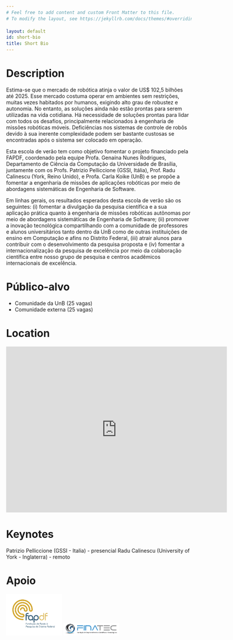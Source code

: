 ```yaml
---
# Feel free to add content and custom Front Matter to this file.
# To modify the layout, see https://jekyllrb.com/docs/themes/#overriding-theme-defaults

layout: default
id: short-bio
title: Short Bio
---
```

# Description
Estima-se que o mercado de robótica atinja o valor de US\$ 102,5 bilhões até 2025. Esse mercado costuma operar em ambientes sem restrições, muitas vezes habitados por humanos, exigindo alto grau de robustez e autonomia. No entanto, as soluções ainda não estão prontas para serem utilizadas na vida cotidiana. Há necessidade de soluções prontas para lidar com todos os desafios, principalmente relacionados à engenharia de missões robóticas móveis. Deficiências nos sistemas de controle de robôs devido à sua inerente complexidade podem ser bastante custosas se encontradas após o sistema ser colocado em operação. 

Esta escola de verão tem como objetivo fomentar o projeto financiado pela FAPDF, coordenado pela equipe  Profa. Genaína Nunes Rodrigues, Departamento de Ciência da Computação da Universidade de Brasília, juntamente com os Profs. Patrizio Pelliccione (GSSI, Itália), Prof. Radu Calinescu (York, Reino Unido), e Profa. Carla Koike (UnB) e se propõe a fomentar a engenharia de missões de aplicações robóticas por meio de abordagens sistemáticas de Engenharia de Software. 

Em linhas gerais, os resultados esperados desta escola de verão são os seguintes: (i) fomentar a divulgação da pesquisa científica e a sua aplicação prática quanto à engenharia de missões robóticas autônomas por meio de abordagens sistemáticas de Engenharia de Software; (ii) promover a inovação tecnológica compartilhando com a comunidade de professores e alunos universitários tanto dentro da UnB como de outras instituições de ensino em Computação e afins no Distrito Federal, (iii) atrair alunos para contribuir com o desenvolvimento da pesquisa proposta e (iv)  fomentar a internacionalização da pesquisa de excelência por meio da colaboração científica entre nosso grupo de pesquisa e centros acadêmicos internacionais de excelência.

# Público-alvo
- Comunidade da UnB (25 vagas)
- Comunidade externa (25 vagas)


# Location
<iframe src="https://www.google.com/maps/embed?pb=!1m18!1m12!1m3!1d1614.4507420044106!2d-47.87019225640228!3d-15.759991497010041!2m3!1f0!2f0!3f0!3m2!1i1024!2i768!4f13.1!3m3!1m2!1s0x935a3bb88f71361f%3A0x3933d293e644ad55!2zUHLDqWRpbyBkZSBDacOqbmNpYSBkYSBDb21wdXRhw6fDo28gZSBFc3RhdMOtc3RpY2EgLSBDSUMvRVNU!5e0!3m2!1spt-BR!2sbr!4v1676081180278!5m2!1spt-BR!2sbr" width="600" height="450" class="w-full" style="border:0;" allowfullscreen="" loading="lazy" referrerpolicy="no-referrer-when-downgrade"></iframe>


# Keynotes
Patrizio Pelliccione (GSSI - Italia) - presencial
Radu Calinescu (University of York - Inglaterra) - remoto


# Apoio
<img alt="Fap/DF" src="assets/fapdf.png" width=30% height=30%>
<img alt="Finatec" src="assets/finatec.png" width=30% height=30%>

